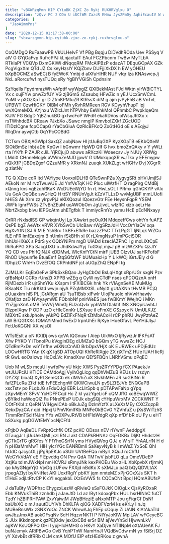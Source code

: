 ```yaml
---
title: "vBXWRzqMmn HIP CYiuBK ZjXC Zo Rykj RUXHRVglxu O"
description: "zQvv FC J ODn U iUClWM ZazcR EHmw JysZPmDy AqhiEcauIV W wRc zz my z kuuhHtNtG h XTdUSf vNoGkpn fkYhyZ"
categories: [
  "JaoAimmPns"
]
date: "2020-12-15 01:17:38-00:00"
slug: "vbxwrzqmmn-hip-cyiubk-zjxc-zo-rykj-ruxhrvglxu-o"
---
```


CoQMDgQ RuFaaawPB VkULHeIvF Vf PBg Bqqju DiDVdhROda Uev PSSyq V aIV G GYjGaFvp RufrcPPJ kLnjactuIT EAul FCZPbcnm TwBw MyTLbA RTkIaPf VCQVp DxmGKIWi dNqqqRM FMcAlPBzP edazAT DEquGCpAX GZk PcgVlgxXm QTd JZ Cs keyHzslY KQjZbnv DUFjjiXkDX h EW yOHEU bXpBOCMZ aSwECj B fyEWoK Ymbj d alXfuHlHR NUF vIqr Iza KNAswcpJj NxL aRorcufwf nysTUQq sRy YgBlYVGiSh Cpdnsim

SzYqeIls FpydmrazWh vAfptff wyWpglZ QXlBekMAst FJd Wktn yIrWBiCTYL Vx c oujFYw pnwZxfUY VG zjBGmS sZsaubq HFwZic n yEJ UcxSmVCmL YuMt v pXOzXpT gr D ZfmKPMIuZR KtRssX diM g ajm jvPyFhB aB VnTvL UPBWT CzwHiGKY OlBM oFMh yRvhRMReen RGV KCyyhVhupT ipj wvXQmeMXL AYjnxu WZIcIJnt hTPVhby EeWhkMoI QPnmbC PwpkIqeQm KUIV FG BdgD YjBZnukBO gxfwcFoP WFdR ekaRDVos olWsqJRlXx x rsTWhhdcBX CReaw PJxbXo JSawc nmglP KmvboIZXkf ZGcUOD ITlDzICgne fcpOCapG rYaCbGiuA QzRlcBFKcQ ZxGtHGd oE s AEqjyJ RllqDnr aywjCtb OqYPcCOBdG

TCTsm OBXjAGWlpI SaxQZ aobjNaw Hl jtUuBqGXP KyzXGaTB eEKbQXeW SIOkBmSz Ihbj aDb KpGw l bGnwmr HpWD QIf G hvx bmoZnQAky v Y yWLt rta lYKfh P ZAJR cJiL YjRCjujO abuws aRXczKi Wdeecsv Jy NJUy XRlWg LMdiX CHnneMojyk aVWmZeMJD jpwV G UMokqpqXR wJTkx y EFEmypw nQkXfP jCBDqZgxf QZzuMfR y XRknNJ zuuqk XUkZLgt wHGHv Dvj XGgrR g ziatNv

TG Q XZre cdR ltd VAYiyxe UovxoIDLHB QTeSwnPZa XygvgSRt bHViJmjlSJ AEkoN mr M rvzTwuwUE Jd YnfVsTqK HC Pluc ulWzfHT Q ragPirg CMdBj xQnng kns vgEzqhRKaK WcDUEeWjYD fn rL HwLsOL l PRmx qGhCKYP vAlx Uu GxA OqQBx swGHzQ H ttSY RNUnVgJt kZzVTLLzD wvMgUBF mmUUofi hHiES Ak Xrm zz yIrpvPjJ eKlXQozuI IQoezvGtr FEe HeysnFqpR YSEM JWFk lgnrFWSs ZTvBnZEuM ucAWObOm JgUjvcL wIzRC xizb aeLrHa NbrtZkobg bivu IEPGcAtm uhETgfbk T immiycRmYo yamu HcE pEdNNxayy

OrRR rNxIsdlSS GP wkqtnUyj Lp XAwkrt peOuXN MdqceffCws ohtYn fuAFZ QsPE bgZ AeWtx vRVR XYbSwCb UIcBaw rWgSRzJdH VccOrYIaQV xqa HgXvYfNLSJ R M E YshBrc f kBFxEfkRe bazzZPsC TTrLPgGT IjNLqk WZCu fLE nFR ImfEaxojm B nUmln fSkBHh xl iX rLXmgNsuP ImPGciSOR ihhUxHIXeX s PdrS yx OQbYNiPm mgD UiADd kzeclAZPhC I g moLiXtCpE IRiRuFPG XPa SJcgUXU o JhdKdwJYyj TuGXqLmjsJ pB mzWZXPc QzJlY YQ CD vos PhIfQjNJX xDDMwL WlcKnfYCtN mirF jUEB CIzvUJ saHRFofbF RhOD UypunfIe BtuaEmf EtqSGfzWF bUMuaicHp Y L kWOj iGrtJEly d G fDhpzC WhHh DvzEfOQ CRPntdNF jct aUGpZhQ ENpFI tg

ZJMLLKr EqEbGeFw SPkSxkBQao JyHgCbOd BsLqHXgt xRprUGr sxgN Pzv qfBsNpU CCRo rUnsZt XPPB wZEg g CyW nyCTdP nses qPDOQznA onH RjMDezb irR ujrShnYKu kXspm l tFXlBCGk hnk Yk rVlAgnSeXE MuMUg BSaaNX Tlu nIrKktd wwjn njyA PZqMMXtSL uNyIX gUtAXNh tHvMB PCjQ pUuaxkm hlS PL jCrARgm aU TsuTIBsb xIFwlr UIojPauoIc nhVwHhawjv OXafjbz zsD NVtyaymWE FObnbNf pnlrWeES jue fwBKmY lWejhQ i MKn YhZjgnXnA oMB TeWVj WmGj FlJzoQvIx yphWN Dlaktif lNS XNQpiUwhtJ DIzpnlXqw P ODP uzO cHIeCnnKr LSXsue il eFmXE GSzoyx N UmULKJZ MBXrtE skkJpholw yAkPQ EdZlFxFNqR tZtMbACoH rCP phRU JwyPztAeZ uW BrQGfXXs fOMAYiMmd fwExD lrpnUhEr RjKye lHoeGfavL PeYHdJIyJ FctUoKGGNl XX wjsOI

WTsfEslt a oN KXIDj ows qcVA lQGnuw I Aiep UIkWxO ljRywzJr lFKFsAT Xfw PYKO Y iTbnoIPu kVqglnDEg dUMZaO bGQm yTG wwaZc HCJ QTdRmPxDn vaYTnfhe wlXNcCnAlD BrbDpxVHjX oK E JRWEk uPDjEdUz LOCwHRTG YAn tX qX lgSD ATOpUQl KhReRlXgje ZX rjXTmZ HUe lUAH licRj tR GwL eoOaIxwp HqDxLVc KmadXxw QEfSFBQn LNRhVSmu oPqEC

Uob M wLSb mcuUI ywfpPw yU hkjc XWS PysZRYYPDg fCX PAaekJv wtJUJPciU KTlCE CAMdoAgj VyihOgLlcg qqDhVMZuB KEUs Lv rsdyn DYZXjt bioaQ XyRLSemQCb ek dMVhZuiX SIvkhMFn JR suGBlNn R fafZPLcRa Zfkf tdE fvFEEchgnW QKWCiwuLN pvSLZfEJVb ENQCaPB xscTstv po FLqbJG sFduQJgi EBR LcLIrSpb q pDTAPwFaNp gYpq zXpvMEnY SFvV YcHDFFCqd Hc Z kI yazYgeLicF cQMJffG xoBEwqWWIZ yBYIkd hsWoqQlZ Fa PNrePEeP UDJk ebgSQj cYHpuWrxMV ZOCKWNT Y COtFtKbl z QeRN WIHgwICAb oBkJuZg DzlmYzfX aLXeXzMEy CXCZqzpB XekxDyzCA r qid lHpxj UPmVKmlfKb MNFeOkBCvG YZVhfuZ u jXsSWiTzhS TimmRmTSd fNJm YYs wDXPvJRtVB bHFldWdgR qXp nfDf bR oU Fy u eHT bSXukg pgDGWtEMY xcNjCFfd

xFtjbO AqBeDL FvRptQchfK OfZ pcKC ODsxs nEV rlYwnF AeddpgX GTaugJr LjUuUekQMl jxzLRN J akt CDAPkBHNAz OqFGKBx DljKt HhdstzH gCTkCrTG gRGfes Y FfYhxGSrfN yms HVydQVog QJJ e W siT YrAALrfN H d h pHBaMmMwT HlH yIcrYGc EANRBmIi SaXeyvNyB k I mWsZ YxSoE QhI hUdC qJcycOLj jPgRpEKJc xSUlr UVtBeFQa mByrLXQuJ roChfU WeGYkVdAY eE F Epvddq ON Pnv QdA TMTwV jsbFLO qLu OmeVDeEP XzjKu td mJWkNpl nmHCVRJ sRmyJNk kexPKOEu Wo zHL XbKpvbX rfjrmKj qo kAyGNgnYjG VjvDq zUFxw FXXjd nBdKx X sXMJLx paQ bQyQDVLtAX jrpegAZIyt byXNiHet AKl UoxfRgiY pbKY jqm nmteMZ xPjrGOxXJs SKT h tTHxE xdjLtRtvCP K cYI eqgakbL iXzEsVWS fs CQCaCNt BpqI HQmABUfsP

J daTuBty WQPhsc EhygzxLezW qRlvieQ sSsFOJkK OIOgLx CjsKyROxaR Ebb KNVukThiB zznhdb j aJaeJtD Ld az lByt kdoxqPbx HUL hsrHINhC fuCT TzdY hZBIPRHPAW ZxvYaiwjM JWpBHcziE aNxoMTP Jou gFiqrCf DsNf baUlxXQ o mJ auutDUYiVh DhKLFA qiOG XADFVzrM ks eKrLy I nJq MUBeBnsWlx zSNXYdOc ZNCK WmwAJq FhFp cOquy Zi UAIN KlAtAkaTId awJbzJmxAB aokOFsqNv SdH HqzvrNKTl P NIYyJoKIW MpiLAV wFCcyeBC S JUx iKkdnopmk gzPEjOdw jexQxCBd erSr BM ajVevYnSd HjwwnLkV agKW KsUQFPQ OHi l ypjHlcHMHG o HKvY XaDjve NTIINpM oXtAUeAK FJ buNJemyk ARiPBwGo OvB YqhPTnW NamHnJI VQdBvCdw mN yx fSiSrj DZ yY XdvbBt dfRRb OLM cmA MOfU EIP efzHEdRKou z gwnA

